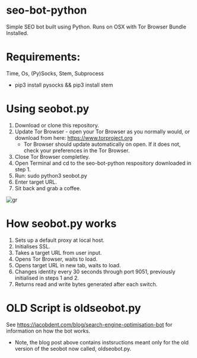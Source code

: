 # seo-bot-python
Simple SEO bot built using Python. Runs on OSX with Tor Browser Bundle Installed. 

# Requirements:
Time, Os, (Py)Socks, Stem, Subprocess
- pip3 install pysocks && pip3 install stem

# Using seobot.py
1. Download or clone this repository.
2. Update Tor Browser - open your Tor Browser as you normally would, or download from here: https://www.torproject.org
   - Tor Browser should update automatically on open. If it does not, check your preferences in the Tor Browser.
3. Close Tor Browser completley.
4. Open Terminal and cd to the seo-bot-python respository downloaded in step 1.
5. Run: sudo python3 seobot.py
6. Enter target URL.
7. Sit back and grab a coffee.

![gr](https://user-images.githubusercontent.com/10816773/61674548-2dabbd80-acec-11e9-841e-a2bdcf0cb6af.png)
 
# How seobot.py works
1. Sets up a default proxy at local host.
2. Initialises SSL. 
3. Takes a target URL from user input.
4. Opens Tor Browser, waits to load.
5. Opens target URL in new tab, waits to load.
6. Changes identity every 30 seconds through port 9051, previously initialised in steps 1 and 2.
7. Returns read and write bytes generated after each switch.

# OLD Script is oldseobot.py
See https://jacobdent.com/blog/search-engine-optimisation-bot for information on how the bot works.
- Note, the blog post above contains instsructions meant only for the old version of the seobot now called, oldseobot.py.
